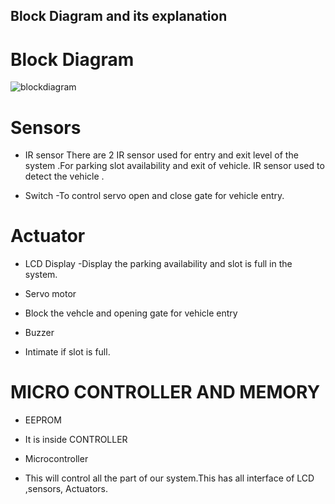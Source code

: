 ## Block Diagram and its explanation
# Block Diagram
![blockdiagram](https://user-images.githubusercontent.com/89115879/155825547-1f524476-cc36-4da2-a2fb-e3ed0f9b53f6.PNG)

# Sensors
* IR sensor
There are 2 IR sensor used for entry and exit level of the system .For parking slot availability and exit of vehicle.
IR sensor used to detect the vehicle .

* Switch
-To control servo open and close gate for vehicle entry.

# Actuator

* LCD Display
-Display the parking availability and slot is full in the system.

* Servo motor
- Block the vehcle and opening gate for vehicle entry 

* Buzzer
- Intimate if slot is full.

# MICRO CONTROLLER AND MEMORY
* EEPROM
- It is inside CONTROLLER

* Microcontroller
- This will control all the part of our system.This has all interface of LCD ,sensors, Actuators.